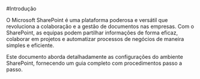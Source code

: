 #Introdução

O Microsoft SharePoint é uma plataforma poderosa e versátil que revoluciona a colaboração e a gestão de documentos nas empresas. 
Com o SharePoint, as equipas podem partilhar informações de forma eficaz, colaborar em projetos e automatizar processos de negócios de maneira simples e eficiente.

Este documento aborda detalhadamente as configurações do ambiente SharePoint, fornecendo um guia completo com procedimentos passo a passo. 
